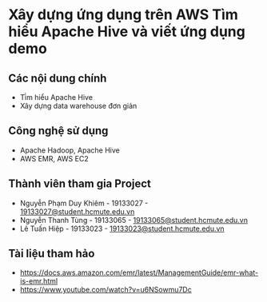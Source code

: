 # Xây dựng ứng dụng trên AWS Tìm hiểu Apache Hive và viết ứng dụng demo

## Các nội dung chính

- Tì̀m hiểu Apache Hive
- Xây dựng data warehouse đơn giản


## Công nghệ sử dụng 


- Apache Hadoop, Apache Hive
- AWS EMR, AWS EC2


## Thành viên tham gia Project

- Nguyễn Phạm Duy Khiêm - 19133027 - 19133027@student.hcmute.edu.vn
- Nguyễn Thanh Tùng - 19133065 - 19133065@student.hcmute.edu.vn
- Lê Tuấn Hiệp - 19133023 - 19133023@student.hcmute.edu.vn
## Tài liệu tham hảo
- https://docs.aws.amazon.com/emr/latest/ManagementGuide/emr-what-is-emr.html
- https://www.youtube.com/watch?v=u6NSowmu7Dc
